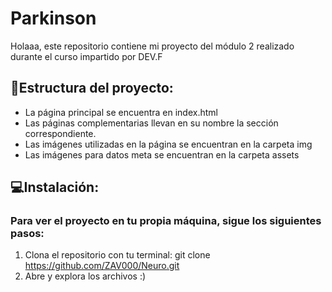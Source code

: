 # Parkinson

Holaaa, este repositorio contiene mi proyecto del módulo 2 realizado durante el curso impartido por DEV.F

## 📁Estructura del proyecto:
- La página principal se encuentra en index.html
- Las páginas complementarias llevan en su nombre la sección correspondiente.
- Las imágenes utilizadas en la página se encuentran en la carpeta img
- Las imágenes para datos meta se encuentran en la carpeta assets

## 💻Instalación:
### Para ver el proyecto en tu propia máquina, sigue los siguientes pasos:
1. Clona el repositorio con tu terminal:
          git clone https://github.com/ZAV000/Neuro.git
2. Abre y explora los archivos :)

